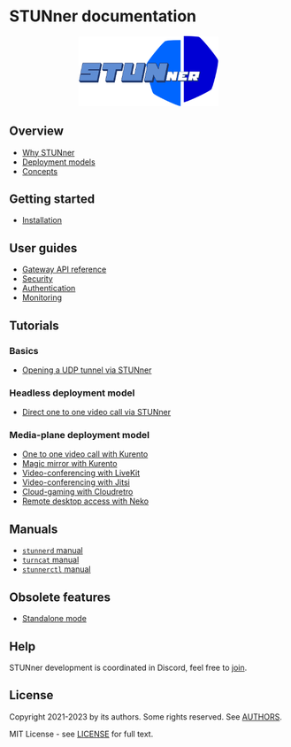# STUNner documentation

<p align="center">
  <img alt="STUNner", src="images/stunner.svg" width="50%" height="50%"></br>
</p>

## Overview

* [Why STUNner](/doc/WHY.md)
* [Deployment models](/doc/DEPLOYMENT.md)
* [Concepts](/doc/CONCEPTS.md)

## Getting started

* [Installation](/doc/INSTALL.md)

## User guides

* [Gateway API reference](/doc/GATEWAY.md)
* [Security](/doc/SECURITY.md)
* [Authentication](/doc/AUTH.md)
* [Monitoring](/doc/MONITORING.md)

## Tutorials

### Basics

* [Opening a UDP tunnel via STUNner](/examples/simple-tunnel)

### Headless deployment model

* [Direct one to one video call via STUNner](/examples/direct-one2one-call)

### Media-plane deployment model

* [One to one video call with Kurento](/examples/kurento-one2one-call)
* [Magic mirror with Kurento](/examples/kurento-magic-mirror/README.md)
* [Video-conferencing with LiveKit](/examples/livekit/README.md)
* [Video-conferencing with Jitsi](/examples/jitsi/README.md)
* [Cloud-gaming with Cloudretro](/examples/cloudretro/README.md)
* [Remote desktop access with Neko](/examples/neko/README.md)

## Manuals

* [`stunnerd` manual](/cmd/stunnerd/README.md)
* [`turncat` manual](/cmd/turncat/README.md)
* [`stunnerctl` manual](/cmd/stunnerctl/README.md)

## Obsolete features

* [Standalone mode](/doc/OBSOLETE.md)

## Help

STUNner development is coordinated in Discord, feel free to [join](https://discord.gg/DyPgEsbwzc).

## License

Copyright 2021-2023 by its authors. Some rights reserved. See [AUTHORS](/AUTHORS).

MIT License - see [LICENSE](/LICENSE) for full text.
